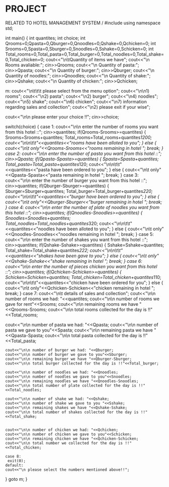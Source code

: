 # PROJECT
RELATED TO HOTEL MANAGEMENT SYSTEM
/
#include <iostream>
using namespace std;


int main()
{
int quantites;
  int choice;
  int  Qrooms=0,Qpasta=0,Qburger=0,Qnoodles=0,Qshake=0,Qchicken=0;
  int  Srooms=0,Spasta=0,Sburger=0,Snoodles=0,Sshake=0,Schicken=0;
  int Total_rooms=0,Total_pasta=0,Total_burger=0,Total_noodles=0,Total_shake=0,Total_chicken=0;
  cout<<"\n\tQuantity of items we have";
  cout<<"\n Rooms avaliable:";
  cin>>Qrooms;
  cout<<"\n Quantity of pasta:";
  cin>>Qpasta;
  cout<<"\n Quantity of burger:";
  cin>>Qburger;
  cout<<"\n Quantity of noodles:";
  cin>>Qnoodles;
  cout<<"\n Quantity of shake:";
  cin>>Qshake;
  cout<<"\n Quantity of chicken:";
  cin>>Qchicken;

  m:
  cout<<"\n\t\t\t please select from the menu option";
  cout<<"\n\n1) rooms";
  cout<<"\n2) pasta";
  cout<<"\n2) burger";
  cout<<"\n4) noodles";
  cout<<"\n5) shake";
  cout<<"\n6) chicken";
  cout<<"\n7) information regarding sales and collection";
  cout<<"\n2) please exit if your wise";


  cout<<"\n\n please enter your choice !!";
  cin>>choice;


  switch(choice)
  { 
    case 1:
      cout<<"\n\n enter the number of rooms you want from this hotel ::";
       cin>>quantites;
    if(Qrooms-Srooms>=quantites)
    {
      Srooms=Srooms+quantites;
      Total_rooms=Total_rooms+quantites*1200;
      cout<<"\n\n\t\t"<<quantites<<"rooms have been alloted to you";
    }
    else
    {
      cout<<"\n\t only"<<Qrooms-Srooms<<"rooms remaining in hotel ";
      break;
    }
    case 2:
      cout<<"\n\n enter the number of pasta you want from this hotel ::";
       cin>>Qpasta;
    if(Qpasta-Spasta>=quantites)
    {
      Spasta=Spasta+quantites;
      Total_pasta=Total_pasta+quantites*120;
      cout<<"\n\n\t\t"<<quantites<<"pasta have been ordered to you";
    }
    else
    {
      cout<<"\n\t only"<<Qpasta-Spasta<<"pasta remaining in hotel ";
      break;
    }
    case 3:
      cout<<"\n\n  enter the number of burger  you want from this hotel ::";
       cin>>quantites;
    if(Qburger-Sburger>=quantites)
    {
      Sburger=Sburger+quantites;
      Total_burger=Total_burger+quantites*220;
      cout<<"\n\n\t\t"<<quantites<<"burger have been ordered to you";
    }
    else
    {
      cout<<"\n\t only"<<Qburger-Sburger<<"burger remaining in hotel ";
      break;
    }
    case 4:
      cout<<"\n\n enter the number of plate of noodles you want from this hotel ::";
       cin>>quantites;
    if(Qnoodles-Snoodles>=quantites)
    {
      Snoodles=Snoodles+quantites;
      Total_noodles=Total_noodles+quantites*320;
      cout<<"\n\n\t\t"<<quantites<<"noodles have been alloted to you";
    }
    else
    {
      cout<<"\n\t only"<<Qnoodles-Snoodles<<"noodles remaining in hotel ";
      break;
    }
    case 5:
      cout<<"\n\n enter the number of shakes you want from this hotel ::";
       cin>>quantites;
    if(Qshake-Sshake>=quantites)
    {
      Sshake=Sshake+quantites;
      Total_shake=Total_shake+quantites*222;
      cout<<"\n\n\t\t"<<quantites<<"shakes have been gave to you";
    }
    else
    {
      cout<<"\n\t only"<<Qshake-Sshake<<"shake remaining in hotel ";
      break;
    }
    case 6:
      cout<<"\n\n enter the number of pieces chicken you want from this hotel ::";
       cin>>quantites;
    if(Qchicken-Schicken>=quantites)
    {
      Schicken=Schicken+quantites;
      Total_chicken=Total_chicken+quantites*110;
      cout<<"\n\n\t\t"<<quantites<<"chicken  have been ordered for you";
    }
    else
    {
      cout<<"\n\t only"<<Qchicken-Schicken<<"chicken remaining in hotel ";
      break;
    }
    case 7:
    cout<<"\n\t details of sales and collection";
    cout<<"\n\n number of rooms we had: "<<quantites;
    cout<<"\n\n number of rooms we gave for rent"<<Srooms;
    cout<<"\n\n remaining rooms we have "<<Qrooms-Srooms;
    cout<<"\n\n total rooms collected for the day is !!"<<Total_rooms;

   cout<<"\n\n number of pasta we had: "<<Qpasta;
    cout<<"\n\n number of pasta we gave to you"<<Spasta;
    cout<<"\n\n remaining pasta we have "<<Qpasta-Spasta;
    cout<<"\n\n total pasta collected for the day is !!"<<Total_pasta;

    cout<<"\n\n number of burger we had: "<<Qburger;
    cout<<"\n\n number of burger we gave to you"<<Sburger;
    cout<<"\n\n remaining burger we have "<<Qburger-Sburger;
    cout<<"\n\n total burger collected for the day is !!"<<Total_burger;

    cout<<"\n\n number of noodles we had: "<<Qnoodles;
    cout<<"\n\n number of noodles we gave to you"<<Snoodles;
    cout<<"\n\n remaining noodles we have "<<Qnoodles-Snoodles;
    cout<<"\n\n total number of plate collected for the day is !!"<<Total_noodles;

    cout<<"\n\n number of shake we had: "<<Qshake;
    cout<<"\n\n number of shake we gave to you "<<Sshake;
    cout<<"\n\n remaining shakes we have "<<Qshake-Sshake;
    cout<<"\n\n total number of shakes collected for the day is !!"<<Total_shake;


    cout<<"\n\n number of chicken we had: "<<Qchicken;
    cout<<"\n\n number of chicken we gave to you"<<Schicken;
    cout<<"\n\n remaining chicken we have "<<Qchicken-Schicken;
    cout<<"\n\n total number we collected for the day is !!"<<Total_chicken;

    case 8:
     exit(0);
    default:
    cout<<"\n please select the numbers mentioned above!!";


    
  }
  goto m;
}

